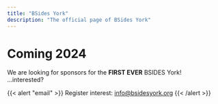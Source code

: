 ```yaml
---
title: "BSides York"
description: "The official page of BSides York"
---
```


<h1> Coming 2024 </h1>

We are looking for sponsors for the **FIRST EVER** BSIDES York!  
...interested?


{{< alert "email" >}}
Register interest: 
 info@bsidesyork.org
{{< /alert >}}

